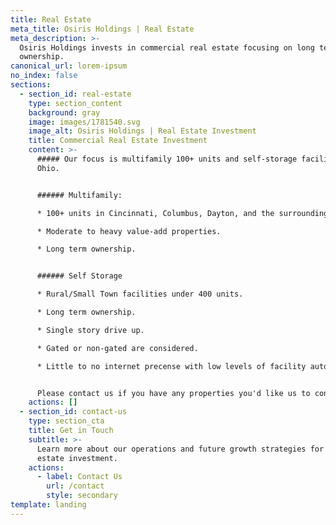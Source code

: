 ```yaml
---
title: Real Estate
meta_title: Osiris Holdings | Real Estate
meta_description: >-
  Osiris Holdings invests in commercial real estate focusing on long term
  ownership.
canonical_url: lorem-ipsum
no_index: false
sections:
  - section_id: real-estate
    type: section_content
    background: gray
    image: images/1781540.svg
    image_alt: Osiris Holdings | Real Estate Investment
    title: Commercial Real Estate Investment
    content: >-
      ##### Our focus is multifamily 100+ units and self-storage facilities in
      Ohio. 


      ###### Multifamily:

      * 100+ units in Cincinnati, Columbus, Dayton, and the surrounding areas. 

      * Moderate to heavy value-add properties. 

      * Long term ownership. 


      ###### Self Storage

      * Rural/Small Town facilities under 400 units.

      * Long term ownership.

      * Single story drive up. 

      * Gated or non-gated are considered.

      * Little to no internet precense with low levels of facility automation.


      Please contact us if you have any properties you'd like us to consider.
    actions: []
  - section_id: contact-us
    type: section_cta
    title: Get in Touch
    subtitle: >-
      Learn more about our operations and future growth strategies for real
      estate investment.
    actions:
      - label: Contact Us
        url: /contact
        style: secondary
template: landing
---
```

